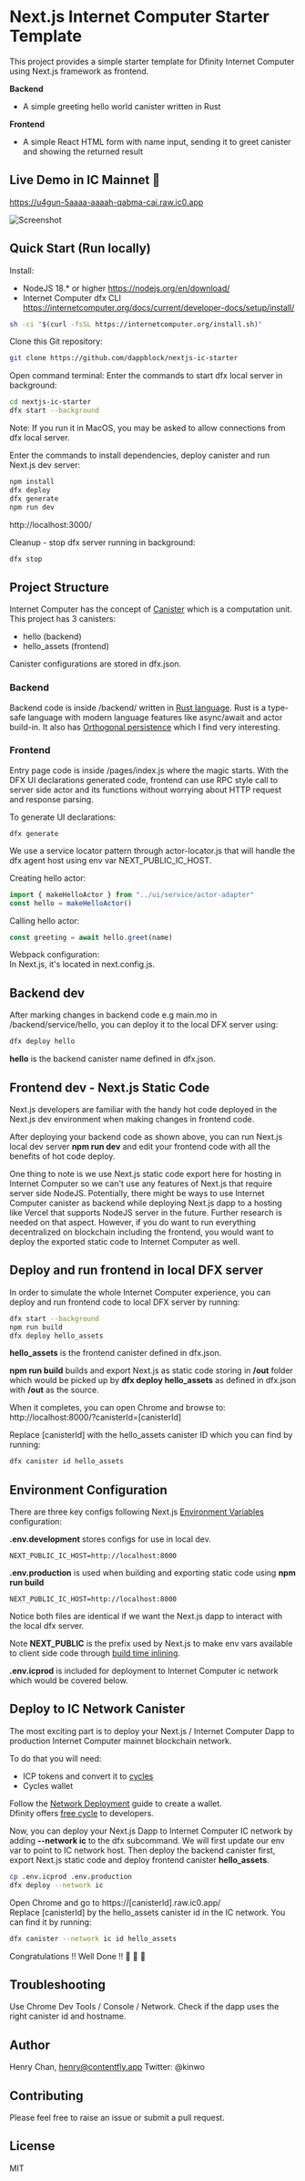 # Next.js Internet Computer Starter Template

This project provides a simple starter template for Dfinity Internet Computer using Next.js framework as frontend.

**Backend**

- A simple greeting hello world canister written in Rust

**Frontend**

- A simple React HTML form with name input, sending it to greet canister and showing the returned result

## Live Demo in IC Mainnet 🥳

https://u4gun-5aaaa-aaaah-qabma-cai.raw.ic0.app

![Screenshot](/public/demo-screenshot.png)

## Quick Start (Run locally)

Install:

- NodeJS 18.\* or higher https://nodejs.org/en/download/
- Internet Computer dfx CLI https://internetcomputer.org/docs/current/developer-docs/setup/install/

```bash
sh -ci "$(curl -fsSL https://internetcomputer.org/install.sh)"
```

Clone this Git repository:

```bash
git clone https://github.com/dappblock/nextjs-ic-starter
```

Open command terminal:
Enter the commands to start dfx local server in background:

```bash
cd nextjs-ic-starter
dfx start --background
```

Note: If you run it in MacOS, you may be asked to allow connections from dfx local server.

Enter the commands to install dependencies, deploy canister and run Next.js dev server:

```bash
npm install
dfx deploy
dfx generate
npm run dev
```

http://localhost:3000/

Cleanup - stop dfx server running in background:

```bash
dfx stop
```

## Project Structure

Internet Computer has the concept of [Canister](https://smartcontracts.org/docs/current/concepts/canisters-code/) which is a computation unit. This project has 3 canisters:

- hello (backend)
- hello_assets (frontend)

Canister configurations are stored in dfx.json.

### Backend

Backend code is inside /backend/ written in [Rust language](https://internetcomputer.org/docs/current/developer-docs/backend/rust/). Rust is a type-safe language with modern language features like async/await and actor build-in. It also has [Orthogonal persistence](https://internetcomputer.org/docs/current/Rust/main/Rust/#orthogonal-persistence) which I find very interesting.

### Frontend

Entry page code is inside /pages/index.js where the magic starts. With the DFX UI declarations generated code, frontend can use RPC style call to server side actor and its functions without worrying about HTTP request and response parsing.

To generate UI declarations:

```
dfx generate
```

We use a service locator pattern through actor-locator.js that will handle the dfx agent host using env var NEXT_PUBLIC_IC_HOST.

Creating hello actor:

```javascript
import { makeHelloActor } from "../ui/service/actor-adapter"
const hello = makeHelloActor()
```

Calling hello actor:

```javascript
const greeting = await hello.greet(name)
```

Webpack configuration:  
In Next.js, it's located in next.config.js.

## Backend dev

After marking changes in backend code e.g main.mo in /backend/service/hello, you can deploy it to the local DFX server using:

```bash
dfx deploy hello
```

**hello** is the backend canister name defined in dfx.json.

## Frontend dev - Next.js Static Code

Next.js developers are familiar with the handy hot code deployed in the Next.js dev environment when making changes in frontend code.

After deploying your backend code as shown above, you can run Next.js local dev server **npm run dev** and edit your frontend code with all the benefits of hot code deploy.

One thing to note is we use Next.js static code export here for hosting in Internet Computer so we can't use any features of Next.js that require server side NodeJS. Potentially, there might be ways to use Internet Computer canister as backend while deploying Next.js dapp to a hosting like Vercel that supports NodeJS server in the future. Further research is needed on that aspect. However, if you do want to run everything decentralized on blockchain including the frontend, you would want to deploy the exported static code to Internet Computer as well.

## Deploy and run frontend in local DFX server

In order to simulate the whole Internet Computer experience, you can deploy and run frontend code to local DFX server by running:

```bash
dfx start --background
npm run build
dfx deploy hello_assets
```

**hello_assets** is the frontend canister defined in dfx.json.

**npm run build** builds and export Next.js as static code storing in **/out** folder which would be picked up by **dfx deploy hello_assets** as defined in dfx.json with **/out** as the source.

When it completes, you can open Chrome and browse to:  
http://localhost:8000/?canisterId=[canisterId]

Replace [canisterId] with the hello_assets canister ID which you can find by running:

```bash
dfx canister id hello_assets
```

## Environment Configuration

There are three key configs following Next.js [Environment Variables](https://nextjs.org/docs/basic-features/environment-variables) configuration:

**.env.development** stores configs for use in local dev.

```
NEXT_PUBLIC_IC_HOST=http://localhost:8000
```

**.env.production** is used when building and exporting static code using **npm run build**

```
NEXT_PUBLIC_IC_HOST=http://localhost:8000
```

Notice both files are identical if we want the Next.js dapp to interact with the local dfx server.

Note **NEXT_PUBLIC** is the prefix used by Next.js to make env vars available to client side code through [build time inlining](https://nextjs.org/docs/basic-features/environment-variables).

**.env.icprod** is included for deployment to Internet Computer ic network which would be covered below.

## Deploy to IC Network Canister

The most exciting part is to deploy your Next.js / Internet Computer Dapp to production Internet Computer mainnet blockchain network.

To do that you will need:

- ICP tokens and convert it to [cycles](https://internetcomputer.org/docs/current/concepts/tokens-cycles/)
- Cycles wallet

Follow the [Network Deployment](https://internetcomputer.org/docs/current/developer-docs/setup/cycles/cycles-wallet/) guide to create a wallet.  
Dfinity offers [free cycle](https://faucet.dfinity.org/) to developers.

Now, you can deploy your Next.js Dapp to Internet Computer IC network by adding **--network ic** to the dfx subcommand. We will first update our env var to point to IC network host. Then deploy the backend canister first, export Next.js static code and deploy frontend canister **hello_assets**.

```bash
cp .env.icprod .env.production
dfx deploy --network ic
```

Open Chrome and go to https://[canisterId].raw.ic0.app/  
Replace [canisterId] by the hello_assets canister id in the IC network. You can find it by running:

```bash
dfx canister --network ic id hello_assets
```

Congratulations !! Well Done !! 👏 🚀 🎉

## Troubleshooting

Use Chrome Dev Tools / Console / Network. Check if the dapp uses the right canister id and hostname.

## Author

Henry Chan, henry@contentfly.app
Twitter: @kinwo

## Contributing

Please feel free to raise an issue or submit a pull request.

## License

MIT
